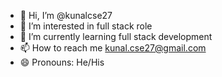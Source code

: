 - 👋 Hi, I’m @kunalcse27
- 👀 I’m interested in full stack role
- 🌱 I’m currently learning full stack development 
- 📫 How to reach me kunal.cse27@gmail.com
- 😄 Pronouns: He/His

<!---
kunalcse27/kunalcse27 is a ✨ special ✨ repository because its `README.md` (this file) appears on your GitHub profile.
You can click the Preview link to take a look at your changes.
--->
